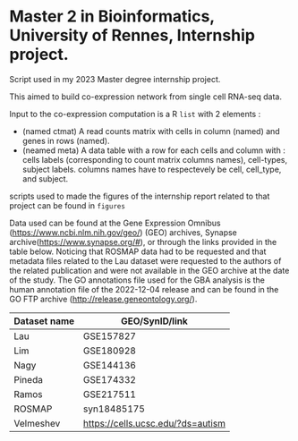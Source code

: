 # Master 2 in Bioinformatics, University of Rennes, Internship project.


Script used in my 2023 Master degree internship project.

This aimed to build co-expression network from single cell RNA-seq data.

Input to the co-expression computation is a R `list` with 2 elements :
 * (named ctmat) A read counts matrix with cells in column (named) and genes in rows (named).
 * (neamed meta) A data table with a row for each cells and column with : cells labels (corresponding to count matrix columns names), cell-types, subject labels. columns names have to respectevely be cell, cell_type, and subject.

scripts used to made the figures of the internship report related to that project can be found in `figures`

Data used can be found at the Gene Expression Omnibus (https://www.ncbi.nlm.nih.gov/geo/) (GEO) archives, Synapse archive(https://www.synapse.org/#), or through the links provided in the table below. Noticing that ROSMAP data had to be requested and that metadata files related to the Lau dataset were requested to the authors of the related publication and were not available in the GEO archive at the date of the study. The GO annotations file used for the GBA analysis is the human annotation file of the 2022-12-04 release and can be found in the GO FTP archive (http://release.geneontology.org/).

| Dataset name | GEO/SynID/link                    |
| ------------ | --------------------------------- |
| Lau          | GSE157827                         |
| Lim          | GSE180928                         |
| Nagy         | GSE144136                         |
| Pineda       | GSE174332                         |
| Ramos        | GSE217511                         |
| ROSMAP       | syn18485175                       |
| Velmeshev    | https://cells.ucsc.edu/?ds=autism |
